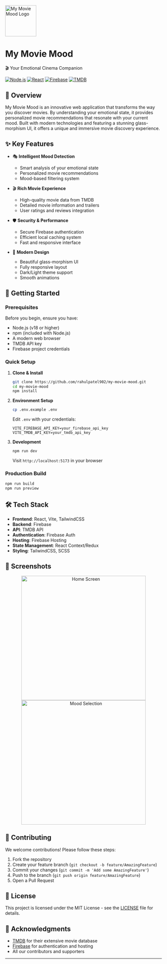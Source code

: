 # <div align="center">
  <img src="public/favicon.png" alt="My Movie Mood Logo" width="100" height="100">
  <h1>My Movie Mood</h1>
  <p>🎬 Your Emotional Cinema Companion</p>

  [![Node.js](https://img.shields.io/badge/Node.js-18+-339933?style=for-the-badge&logo=node.js&logoColor=white)](https://nodejs.org/)
  [![React](https://img.shields.io/badge/React-Latest-61DAFB?style=for-the-badge&logo=react&logoColor=black)](https://reactjs.org/)
  [![Firebase](https://img.shields.io/badge/Firebase-Hosting-FFCA28?style=for-the-badge&logo=firebase&logoColor=black)](https://firebase.google.com/)
  [![TMDB](https://img.shields.io/badge/TMDB-API-01B4E4?style=for-the-badge&logo=themoviedatabase&logoColor=white)](https://www.themoviedb.org/)
</div>

## 🎯 Overview

My Movie Mood is an innovative web application that transforms the way you discover movies. By understanding your emotional state, it provides personalized movie recommendations that resonate with your current mood. Built with modern technologies and featuring a stunning glass-morphism UI, it offers a unique and immersive movie discovery experience.

## ✨ Key Features

- 🎭 **Intelligent Mood Detection**
  - Smart analysis of your emotional state
  - Personalized movie recommendations
  - Mood-based filtering system

- 🎬 **Rich Movie Experience**
  - High-quality movie data from TMDB
  - Detailed movie information and trailers
  - User ratings and reviews integration

- 🛡️ **Security & Performance**
  - Secure Firebase authentication
  - Efficient local caching system
  - Fast and responsive interface

- 🎨 **Modern Design**
  - Beautiful glass-morphism UI
  - Fully responsive layout
  - Dark/Light theme support
  - Smooth animations

## 🚀 Getting Started

### Prerequisites

Before you begin, ensure you have:
- Node.js (v18 or higher)
- npm (included with Node.js)
- A modern web browser
- TMDB API key
- Firebase project credentials

### Quick Setup

1. **Clone & Install**
   ```bash
   git clone https://github.com/rahulpatel902/my-movie-mood.git
   cd my-movie-mood
   npm install
   ```

2. **Environment Setup**
   ```bash
   cp .env.example .env
   ```
   Edit `.env` with your credentials:
   ```env
   VITE_FIREBASE_API_KEY=your_firebase_api_key
   VITE_TMDB_API_KEY=your_tmdb_api_key
   ```

3. **Development**
   ```bash
   npm run dev
   ```
   Visit `http://localhost:5173` in your browser

### Production Build
   ```bash
   npm run build
   npm run preview
   ```

## 🛠️ Tech Stack

- **Frontend**: React, Vite, TailwindCSS
- **Backend**: Firebase
- **API**: TMDB API
- **Authentication**: Firebase Auth
- **Hosting**: Firebase Hosting
- **State Management**: React Context/Redux
- **Styling**: TailwindCSS, SCSS

## 📱 Screenshots

<div align="center">
  <img src="public/screenshots/home.png" alt="Home Screen" width="400">
  <img src="public/screenshots/mood.png" alt="Mood Selection" width="400">
</div>

## 🤝 Contributing

We welcome contributions! Please follow these steps:

1. Fork the repository
2. Create your feature branch (`git checkout -b feature/AmazingFeature`)
3. Commit your changes (`git commit -m 'Add some AmazingFeature'`)
4. Push to the branch (`git push origin feature/AmazingFeature`)
5. Open a Pull Request

## 📄 License

This project is licensed under the MIT License - see the [LICENSE](LICENSE) file for details.

## 🙏 Acknowledgments

- [TMDB](https://www.themoviedb.org/) for their extensive movie database
- [Firebase](https://firebase.google.com/) for authentication and hosting
- All our contributors and supporters

---

